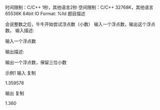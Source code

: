 时间限制：C/C++ 1秒，其他语言2秒
空间限制：C/C++ 32768K，其他语言65536K
64bit IO Format: %lld
题目描述

会说整数之后，牛牛开始尝试浮点数（小数）
输入一个浮点数，输出这个浮点数。
输入描述:

输入一个浮点数

输出描述:

输出一个浮点数，保留三位小数

示例1
输入
复制

1.359578

输出
复制

1.360
